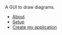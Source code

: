 A GUI to draw diagrams.

- [About](README-about.md)
- [Setup](README-setup.md)
- [Create my application](README-create.md)

